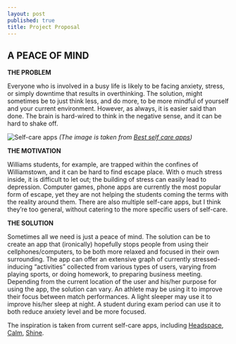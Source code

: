 ```yaml
---
layout: post
published: true
title: Project Proposal
---
```

## A PEACE OF MIND

**THE PROBLEM**

Everyone who is involved in a busy life is likely to be facing anxiety, stress, or simply downtime that results in overthinking. The solution, might sometimes be to just think less, and do more, to be more mindful of yourself and your current environment. However, as always, it is easier said than done. The brain is hard-wired to think in the negative sense, and it can be hard to shake off.

![Self-care apps]({{site.baseurl}}/img/081419-self-care-apps-update-1565807196.png)
*(The image is taken from [Best self care apps](https://www.marieclaire.com/health-fitness/g25843939/best-self-care-apps/))*

**THE MOTIVATION**

Williams students, for example, are trapped within the confines of Williamstown, and it can be hard to find escape place. With o much stress inside, it is difficult to let out; the building of stress can easily lead to depression. Computer games, phone apps are currently the most popular form of escape, yet they are not helping the students coming the terms with the reality around them. There are also multiple self-care apps, but I think they’re too general, without catering to the more specific users of self-care.

**THE SOLUTION**

Sometimes all we need is just a peace of mind.  The solution can be to create an app that (ironically) hopefully stops people from using their cellphones/computers, to be both more relaxed and focused in their own surrounding. The app can offer an extensive graph of currently stressed-inducing “activities” collected from various types of users, varying from playing sports, or doing homework, to preparing business meeting. Depending from the current location of the user and his/her purpose for using the app, the solution can vary. An athlete may be using it to improve their focus between match performances. A light sleeper may use it to improve his/her sleep at night. A student during exam period can use it to both reduce anxiety level and be more focused.

The inspiration is taken from current self-care apps, including [Headspace](https://www.headspace.com), [Calm](https://www.calm.com), [Shine](https://advice.shinetext.com).
